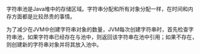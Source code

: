 字符串池是Java堆中的存储区域。字符串分配和所有对象分配一样，在时间和内存方面都是比较昂贵的事情。

为了减少在JVM中创建字符串对象的数量，JVM每次创建字符串时，首先检查字符串池，如果字符串已经存在与池中，则返回该字符串在池中引用；如果不存在，则创建新的字符串对象并将其放入池中。
